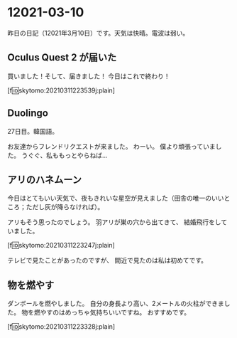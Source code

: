 # 12021-03-10

昨日の日記（12021年3月10日）です。天気は快晴。電波は弱い。

## Oculus Quest 2 が届いた

買いました！そして、届きました！
今日はこれで終わり！

[f:id:skytomo:20210311223539j:plain]

## Duolingo

27日目。韓国語。

お友達からフレンドリクエストが来ました。
わーい。
僕より頑張っていました。
うぐぐ、私ももっとやらねば…

## アリのハネムーン

今日はとてもいい天気で、夜もきれいな星空が見えました（田舎の唯一のいいところ；ただし灰が降らなければ）。 

アリもそう思ったのでしょう。
羽アリが巣の穴から出てきて、
結婚飛行をしていました。

[f:id:skytomo:20210311223247j:plain]

テレビで見たことがあったのですが、
間近で見たのは私は初めてです。

## 物を燃やす

ダンボールを燃やしました。
自分の身長より高い、2メートルの火柱ができました。
物を燃やすのはめっちゃ気持ちいいですね。
おすすめです。

[f:id:skytomo:20210311223328j:plain]
